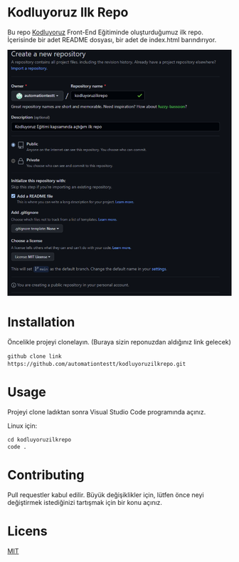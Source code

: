 # Kodluyoruz Ilk Repo

Bu repo [Kodluyoruz](https://www.kodluyoruz.org/) Front-End Eğitiminde oluşturduğumuz ilk repo. İçerisinde bir adet README dosyası, bir adet de index.html barındırıyor.

![Git Ilk Repo](Picture/kodluyoruzgithub.png)

# Installation
Öncelikle projeyi clonelayın. (Buraya sizin reponuzdan aldığınız link gelecek)


`github clone link https://github.com/automationtestt/kodluyoruzilkrepo.git`

# Usage
Projeyi clone ladıktan sonra Visual Studio Code programında açınız.

Linux için:

```
cd kodluyoruzilkrepo
code .
```

# Contributing

Pull requestler kabul edilir. Büyük değişiklikler için, lütfen önce neyi değiştirmek istediğinizi tartışmak için bir konu açınız.

# Licens
[MIT]([LICENSE](https://github.com/automationtestt/kodluyoruzilkrepo/blob/f36858cac1dd7b63096c83426d9f03de1771f076/LICENSE))
